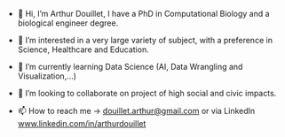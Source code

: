 - 👋 Hi, I’m Arthur Douillet, I have a PhD in Computational Biology and a biological engineer degree.

- 👀 I’m interested in a very large variety of subject, with a preference in Science, Healthcare and Education. 

- 🌱 I’m currently learning Data Science (AI, Data Wrangling and Visualization,...)

- 💞️ I’m looking to collaborate on project of high social and civic impacts.

- 📫 How to reach me -> douillet.arthur@gmail.com or via LinkedIn www.linkedin.com/in/arthurdouillet
